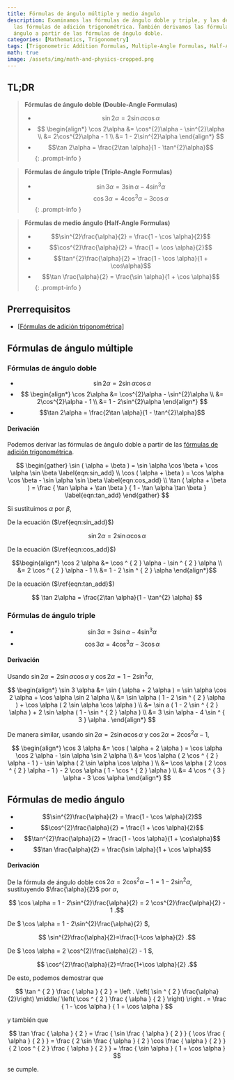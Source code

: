 ```yaml
---
title: Fórmulas de ángulo múltiple y medio ángulo
description: Examinamos las fórmulas de ángulo doble y triple, y las derivamos de
  las fórmulas de adición trigonométrica. También derivamos las fórmulas de medio
  ángulo a partir de las fórmulas de ángulo doble.
categories: [Mathematics, Trigonometry]
tags: [Trigonometric Addition Formulas, Multiple-Angle Formulas, Half-Angle Formulas]
math: true
image: /assets/img/math-and-physics-cropped.png
---
```

## TL;DR
> **Fórmulas de ángulo doble (Double-Angle Formulas)**
>
> - $$ \sin 2\alpha = 2\sin \alpha \cos \alpha $$
> - $$ \begin{align*} 
> \cos 2\alpha &= \cos^{2}\alpha - \sin^{2}\alpha \\ 
> &= 2\cos^{2}\alpha - 1 \\
> &= 1 - 2\sin^{2}\alpha \end{align*} $$
> - $$\tan 2\alpha = \frac{2\tan \alpha}{1 - \tan^{2}\alpha}$$
{: .prompt-info }

> **Fórmulas de ángulo triple (Triple-Angle Formulas)**
>
> - $$\sin 3\alpha = 3\sin \alpha - 4\sin^{3}\alpha$$
> - $$\cos 3\alpha = 4\cos^{3}\alpha - 3\cos \alpha$$
{: .prompt-info }

> **Fórmulas de medio ángulo (Half-Angle Formulas)**
>
> - $$\sin^{2}\frac{\alpha}{2} = \frac{1 - \cos \alpha}{2}$$
> - $$\cos^{2}\frac{\alpha}{2} = \frac{1 + \cos \alpha}{2}$$
> - $$\tan^{2}\frac{\alpha}{2} = \frac{1 - \cos \alpha}{1 + \cos\alpha}$$
> - $$\tan \frac{\alpha}{2} = \frac{\sin \alpha}{1 + \cos \alpha}$$
{: .prompt-info }

## Prerrequisitos
- [[Fórmulas de adición trigonométrica]](/posts/trigonometric-addition-formulas)

## Fórmulas de ángulo múltiple
### Fórmulas de ángulo doble
- $$ \sin 2\alpha = 2\sin \alpha \cos \alpha $$
- $$ \begin{align*} 
\cos 2\alpha &= \cos^{2}\alpha - \sin^{2}\alpha \\ 
&= 2\cos^{2}\alpha - 1 \\
&= 1 - 2\sin^{2}\alpha \end{align*} $$
- $$\tan 2\alpha = \frac{2\tan \alpha}{1 - \tan^{2}\alpha}$$

#### Derivación
Podemos derivar las fórmulas de ángulo doble a partir de las [fórmulas de adición trigonométrica](/posts/trigonometric-addition-formulas).

$$ \begin{gather} \sin ( \alpha + \beta ) = \sin \alpha \cos \beta + \cos \alpha \sin \beta \label{eqn:sin_add} \\
\cos ( \alpha + \beta ) = \cos \alpha \cos \beta - \sin \alpha \sin \beta \label{eqn:cos_add} \\
\tan ( \alpha + \beta ) = \frac { \tan \alpha + \tan \beta } { 1 - \tan \alpha \tan \beta } \label{eqn:tan_add} \end{gather} $$

Si sustituimos $\alpha$ por $\beta$,

De la ecuación ($\ref{eqn:sin_add}$)

$$\sin 2\alpha = 2\sin \alpha \cos \alpha$$

De la ecuación ($\ref{eqn:cos_add}$)

$$\begin{align*} \cos 2 \alpha &= \cos ^ { 2 } \alpha - \sin ^ { 2 } \alpha \\ &= 2 \cos ^ { 2 } \alpha - 1 \\ &= 1 - 2 \sin ^ { 2 } \alpha \end{align*}$$

De la ecuación ($\ref{eqn:tan_add}$)

$$ \tan 2\alpha = \frac{2\tan \alpha}{1 - \tan^{2} \alpha} $$

### Fórmulas de ángulo triple
- $$\sin 3\alpha = 3\sin \alpha - 4\sin^{3}\alpha$$
- $$\cos 3\alpha = 4\cos^{3}\alpha - 3\cos \alpha$$

#### Derivación
Usando $\sin 2\alpha = 2\sin\alpha \cos\alpha$ y $\cos 2 \alpha = 1 - 2\sin^{2}\alpha$,

$$ \begin{align*} \sin 3 \alpha &= \sin ( \alpha + 2 \alpha ) = \sin \alpha \cos 2 \alpha + \cos \alpha \sin 2 \alpha \\ &= \sin \alpha ( 1 - 2 \sin ^ { 2 } \alpha ) + \cos \alpha ( 2 \sin \alpha \cos \alpha ) \\ &= \sin a ( 1 - 2 \sin ^ { 2 } \alpha ) + 2 \sin \alpha ( 1 - \sin ^ { 2 } \alpha ) \\ &= 3 \sin \alpha - 4 \sin ^ { 3 } \alpha . \end{align*} $$

De manera similar, usando $\sin 2\alpha = 2\sin\alpha \cos\alpha$ y $\cos 2 \alpha = 2\cos^{2}\alpha - 1$,

$$ \begin{align*} \cos 3 \alpha &= \cos ( \alpha + 2 \alpha ) = \cos \alpha \cos 2 \alpha - \sin \alpha \sin 2 \alpha \\ &= \cos \alpha ( 2 \cos ^ { 2 } \alpha - 1 ) - \sin \alpha ( 2 \sin \alpha \cos \alpha ) \\ &= \cos \alpha ( 2 \cos ^ { 2 } \alpha - 1 ) - 2 \cos \alpha ( 1 - \cos ^ { 2 } \alpha ) \\ &= 4 \cos ^ { 3 } \alpha - 3 \cos \alpha \end{align*} $$

## Fórmulas de medio ángulo
- $$\sin^{2}\frac{\alpha}{2} = \frac{1 - \cos \alpha}{2}$$
- $$\cos^{2}\frac{\alpha}{2} = \frac{1 + \cos \alpha}{2}$$
- $$\tan^{2}\frac{\alpha}{2} = \frac{1 - \cos \alpha}{1 + \cos\alpha}$$
- $$\tan \frac{\alpha}{2} = \frac{\sin \alpha}{1 + \cos \alpha}$$

#### Derivación
De la fórmula de ángulo doble $\cos 2\alpha = 2\cos^{2}\alpha - 1 = 1 - 2\sin^{2}\alpha$, sustituyendo $\frac{\alpha}{2}$ por $\alpha$,

$$ \cos \alpha = 1 - 2\sin^{2}\frac{\alpha}{2} = 2 \cos^{2}\frac{\alpha}{2} - 1 .$$

De $ \cos \alpha = 1 - 2\sin^{2}\frac{\alpha}{2} $,

$$ \sin^{2}\frac{\alpha}{2}=\frac{1-\cos \alpha}{2} .$$

De $ \cos \alpha = 2 \cos^{2}\frac{\alpha}{2} - 1 $,

$$ \cos^{2}\frac{\alpha}{2}=\frac{1+\cos \alpha}{2} .$$

De esto, podemos demostrar que

$$ \tan ^ { 2 } \frac { \alpha } { 2 } = \left . \left( \sin ^ { 2 } \frac{\alpha}{2}\right) \middle/ \left( \cos ^ { 2 } \frac { \alpha } { 2 } \right) \right . = \frac { 1 - \cos \alpha } { 1 + \cos \alpha } $$

y también que

$$ \tan \frac { \alpha } { 2 } = \frac { \sin \frac { \alpha } { 2 } } { \cos \frac { \alpha } { 2 } } = \frac { 2 \sin \frac { \alpha } { 2 } \cos \frac { \alpha } { 2 } } { 2 \cos ^ { 2 } \frac { \alpha } { 2 } } = \frac { \sin \alpha } { 1 + \cos \alpha } $$

se cumple.
